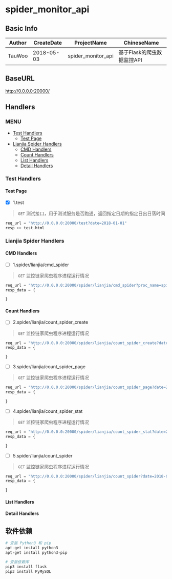 # spider_monitor_api

## Basic Info
Author | CreateDate | ProjectName | ChineseName
--- | --- | --- | ---
TauWoo | 2018-05-03 | spider_monitor_api | 基于Flask的爬虫数据监控API

## BaseURL
http://0.0.0.0:20000/

## Handlers
### MENU
- [Test Handlers](https://github.com/TauWu/spider_monitor_api#test-handlers)
    - [Test Page](https://github.com/TauWu/spider_monitor_api#test-page)
- [Lianjia Spider Handlers](https://github.com/TauWu/spider_monitor_api#lianjia-spider-handlers)
    - [CMD Handlers](https://github.com/TauWu/spider_monitor_api#cmd-handlers)
    - [Count Handlers](https://github.com/TauWu/spider_monitor_api#count-handlers)
    - [List Handlers](https://github.com/TauWu/spider_monitor_api#list-handlers)
    - [Detail Handlers](https://github.com/TauWu/spider_monitor_api#detail-handlers)

### Test Handlers
#### Test Page
- [x] 1.test
> `GET` 测试接口，用于测试服务是否跑通，返回指定日期的指定日出日落时间
```py
req_url = "http://0.0.0.0:20000/test?date=2018-01-01"
resp >> test.html
```

### Lianjia Spider Handlers
#### CMD Handlers
- [ ] 1.spider/lianjia/cmd_spider
> `GET` 监控链家爬虫程序进程运行情况
```py
req_url = "http://0.0.0.0:20000/spider/lianjia/cmd_spider?proc_name=spider_lianjia"
resp_data = {

}
```
#### Count Handlers
- [ ] 2.spider/lianjia/count_spider_create
> `GET` 监控链家爬虫程序进程运行情况
```py
req_url = "http://0.0.0.0:20000/spider/lianjia/count_spider_create?date=2018-04-04"
resp_data = {

}
```
- [ ] 3.spider/lianjia/count_spider_page
> `GET` 监控链家爬虫程序进程运行情况
```py
req_url = "http://0.0.0.0:20000/spider/lianjia/count_spider_page?date=2018-04-04"
resp_data = {

}
```
- [ ] 4.spider/lianjia/count_spider_stat
> `GET` 监控链家爬虫程序进程运行情况
```py
req_url = "http://0.0.0.0:20000/spider/lianjia/count_spider_stat?date=2018-04-04"
resp_data = {

}
```
- [ ] 5.spider/lianjia/count_spider
> `GET` 监控链家爬虫程序进程运行情况
```py
req_url = "http://0.0.0.0:20000/spider/lianjia/count_spider?date=2018-04-04"
resp_data = {

}
```

#### List Handlers

#### Detail Handlers



## 软件依赖
```bash
# 安装 Python3 和 pip
apt-get install python3
apt-get install python3-pip

# 安装依赖库
pip3 install flask
pip3 install PyMySQL

```